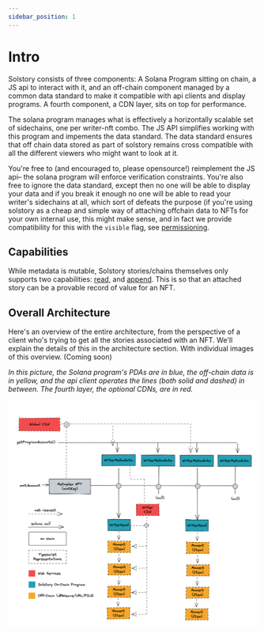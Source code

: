 ```yaml
---
sidebar_position: 1
---
```


# Intro

Solstory consists of three components: A Solana Program sitting on chain, a JS
api to interact with it, and an off-chain component managed by a common data
standard to make it compatible with api clients and display programs. A
fourth component, a CDN layer, sits on top for performance.

The solana program manages what is effectively a horizontally scalable set of
sidechains, one per writer-nft combo. The JS API simplifies working with this
program and impements the data standard. The data standard ensures that off
chain data stored as part of solstory remains cross compatible with all the
different viewers who might want to look at it.

You're free to (and encouraged to, please opensource!) reimplement the JS api–
the solana program will enforce verification constraints. You're also free
to ignore the data standard, except then no one will be able to display your
data and if you break it enough no one will be able to read your writer's
sidechains at all, which sort of defeats the purpose (if you're using
solstory as a cheap and simple way of attaching offchain data to NFTs for your
own internal use, this might make sense, and in fact we provide compatibility
for this with the `visible` flag, see [permissioning](standard/permissioning.md).

## Capabilities

While metadata is mutable, Solstory stories/chains themselves only supports
two capabilities: [read](reading.md), and [append](mechanics.md). This is so
that an attached story can be a provable record of value for an NFT.

## Overall Architecture

Here's an overview of the entire architecture, from the perspective of a client
who's trying to get all the stories associated with an NFT.
We'll explain the details of this in the architecture section. With individual
images of this overview. (Coming soon)

*In this picture, the Solana program's PDAs are in blue, the off-chain data is
in yellow, and the api client operates the lines (both solid and dashed) in
between. The fourth layer, the optional CDNs, are in red.*

![Architecture Diagram](/img/overview.png)
